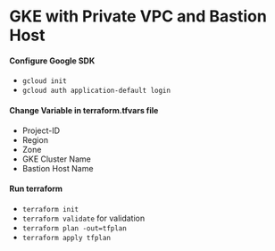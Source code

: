 # GKE with Private VPC and Bastion Host 

#### Configure Google SDK
- `gcloud init`
- `gcloud auth application-default login`

#### Change Variable in terraform.tfvars file
- Project-ID
- Region
- Zone
- GKE Cluster Name
- Bastion Host Name

#### Run terraform
- `terraform init`
- `terraform validate` for validation
- `terraform plan -out=tfplan`
- `terraform apply tfplan`
